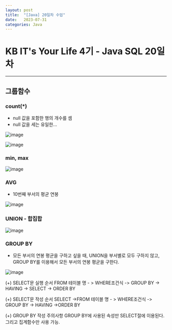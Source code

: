 ```yaml
---
layout: post
title:  "[Java] 20일차 수업"
date:   2023-07-31
categories: Java
---
```

# KB IT's Your Life 4기 - Java SQL 20일차

--- 

## 그룹함수

### count(*)

- null 값을 포함한 행의 개수를 셈
- null 값을 세는 유일한...

 ![image](https://github.com/talkingOrange/talkingOrange.github.io/assets/88815795/42d35bab-49d2-4b79-9af8-578ffc5058af)

 ![image](https://github.com/talkingOrange/talkingOrange.github.io/assets/88815795/fbd9fa17-3ace-4572-9d7e-f2e03a23f366)


### min, max

![image](https://github.com/talkingOrange/talkingOrange.github.io/assets/88815795/1a6512d2-697d-4aa9-9cac-dc19a61c06fd)

### AVG

- 10번째 부서의 평균 연봉 

![image](https://github.com/talkingOrange/talkingOrange.github.io/assets/88815795/924edbd6-a4aa-4b1f-a7ff-91526735c94e)

### UNION - 합집합

![image](https://github.com/talkingOrange/talkingOrange.github.io/assets/88815795/2f889c98-a605-4b28-a0e8-6528771e110d)

### GROUP BY

- 모든 부서의 연봉 평균을 구하고 싶을 때, UNION을 부서별로 모두 구하지 않고, GROUP BY를 이용해서 모든 부서의 연봉 평균을 구한다.

![image](https://github.com/talkingOrange/talkingOrange.github.io/assets/88815795/1d8f3a71-0c5a-48d9-b850-c1595f1fcbb2)

(+) SELECT문 실행 순서
FROM 테이블 명 - > WHERE조건식 -> GROUP BY -> HAVING -> SELECT -> ORDER BY

(+) SELECT문 작성 순서
SELECT ->FROM 테이블 명 - > WHERE조건식 -> GROUP BY -> HAVING ->ORDER BY

(+) GROUP BY 작성 주의사항
GROUP BY에 사용된 속성만 SELECT절에 이용된다. 그리고 집계함수만 사용 가능.

